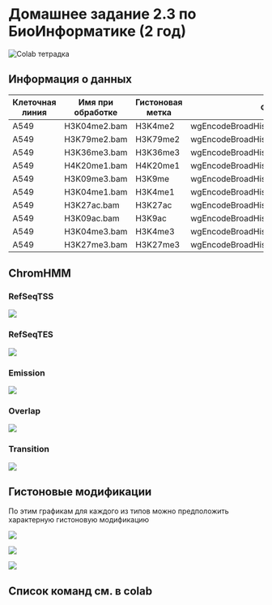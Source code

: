# Домашнее задание 2.3 по БиоИнформатике (2 год)

![Colab тетрадка](https://colab.research.google.com/drive/1MswHuv45z_HzwXJzdwDs1ZU4T3NSL61p?usp=sharing)

## Информация о данных 

Клеточная линия | Имя при обработке | Гистоновая метка | Файл с гистоновой меткой  
--- | --- | --- | ---
A549 | H3K04me2.bam | H3K4me2   | wgEncodeBroadHistoneA549H3k04me2Dex100nmAlnRep1.bam 
A549 | H3K79me2.bam | H3K79me2  | wgEncodeBroadHistoneA549H3k79me2Dex100nmAlnRep1.bam 
A549 | H3K36me3.bam | H3K36me3  | wgEncodeBroadHistoneA549H3k36me3Dex100nmAlnRep1.bam
A549 | H4K20me1.bam | H4K20me1  | wgEncodeBroadHistoneA549H4k20me1Etoh02AlnRep1.bam
A549 | H3K09me3.bam | H3K9me    | wgEncodeBroadHistoneA549H3k09me3Etoh02AlnRep1.bam
A549 | H3K04me1.bam | H3K4me1   | wgEncodeBroadHistoneA549H3k04me1Dex100nmAlnRep1.bam
A549 | H3K27ac.bam  | H3K27ac   | wgEncodeBroadHistoneA549H3k27acDex100nmAlnRep1.bam
A549 | H3K09ac.bam  | H3K9ac    | wgEncodeBroadHistoneA549H3k09acEtoh02AlnRep1.bam
A549 | H3K04me3.bam | H3K4me3   | wgEncodeBroadHistoneA549H3k04me3Dex100nmAlnRep1.bam
A549 | H3K27me3.bam | H3K27me3  | wgEncodeBroadHistoneA549H3k27me3Dex100nmAlnRep1.bam

## ChromHMM

### RefSeqTSS
![](/data/A549_10_RefSeqTSS_neighborhood.png)

### RefSeqTES
![](/data/A549_10_RefSeqTES_neighborhood.png)

### Emission
![](/data/emissions_10.png)

### Overlap
![](/data/A549_10_overlap.png)

### Transition
![](/data/transitions_10.png)

## Гистоновые модификации

По этим графикам для каждого из типов можно предположить характерную гистоновую модификацию

![](/data/graph.png)

![](/data/graph2.png)

![](/data/graph3.png)

## Список команд см. в colab


